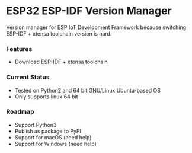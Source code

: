 ESP32 ESP-IDF Version Manager
=============================

Version manager for ESP IoT Development Framework because switching ESP-IDF + xtensa toolchain version is hard.

### Features

* Download ESP-IDF + xtensa toolchain

### Current Status

* Tested on Python2 and 64 bit GNU/Linux Ubuntu-based OS
* Only supports linux 64 bit

### Roadmap

* Support Python3
* Publish as package to PyPI
* Support for macOS (need help)
* Support for Windows (need help)
